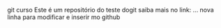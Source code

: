 git curso
Este é um repositório do teste dogit
saiba mais no link: ...
nova linha para modificar e inserir mo github
